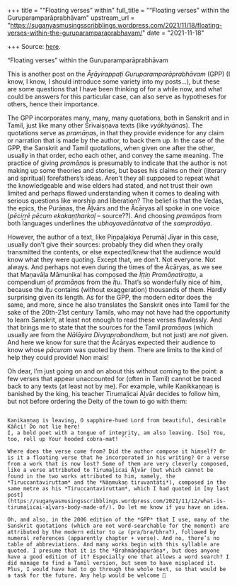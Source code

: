 +++
title = "“Floating verses” within"
full_title = "“Floating verses” within the Guruparamparāprabhāvam"
upstream_url = "https://suganyasmusingsscribblings.wordpress.com/2021/11/18/floating-verses-within-the-guruparamparaprabhavam/"
date = "2021-11-18"

+++
Source: [here](https://suganyasmusingsscribblings.wordpress.com/2021/11/18/floating-verses-within-the-guruparamparaprabhavam/).

“Floating verses” within the Guruparamparāprabhāvam

This is another post on the *Āṟāyirappaṭi* *Guruparamparāprabhāvam* (GPP) (I know, I know, I should introduce some variety into my posts…), but these are some questions that I have been thinking of for a while now, and what could be answers for this particular case, can also serve as hypotheses for others, hence their importance.

The GPP incorporates many, many, many quotations, both in Sanskrit and in Tamil, just like many other Śrīvaiṣṇava texts (like *vyākhyāna*s). The quotations serve as *pramāṇa*s, in that they provide evidence for any claim or narration that is made by the author, to back them up. In the case of the GPP, the Sanskrit and Tamil quotations, when given one after the other, usually in that order, echo each other, and convey the same meaning. The practice of giving *pramāṇa*s is presumably to indicate that the author is not making up some theories and stories, but bases his claims on their (literary and spiritual) forefathers’s ideas. Aren’t they all supposed to repeat what the knowledgeable and wise elders had stated, and not trust their own limited and perhaps flawed understanding when it comes to dealing with serious questions like worship and liberation? The belief is that the Vedas, the epics, the Purāṇas, the Āḻvārs and the Ācāryas all spoke in one voice (*pēciṟṟē pēcum ekakaṇṭharkaḷ* – source??). And choosing *pramāṇa*s from both languages underlines the *ubhayavedāntatva* of the *sampradāya*.

However, the author of a text, like Piṉpaḻakiya Perumāḷ Jīyar in this case, usually don’t give their sources: probably they did when they orally transmitted the contents, or else expected/knew that the audience would know what they were quoting. Except that, we don’t. Not everyone. Not always. And perhaps not even during the times of the Ācāryas, as we see that Maṇavāḷa Māmunikaḷ has composed the *Īṭṭiṉ Pramāṇatiraṭṭu*, a compendium of *pramāṇa*s from the *Īṭu*. That’s so wonderfully nice of him, because the *Īṭu* contains (without exaggeration) thousands of them. Hardly surprising given its length. As for the GPP, the modern editor does the same, and more, since he also translates the Sanskrit ones into Tamil for the sake of the 20th-21st century Tamils, who may not have had the opportunity to learn Sanskrit, at least not enough to read these verses flawlessly. And that brings me to state that the sources for the Tamil *pramāṇa*s (which usually are from the *Nālāyira Divyaprabandham*, but not just) are *not* given. And here we know for sure that the Ācāryas expected their audience to know whose *pācuram* was quoted by them. There are limits to the kind of help they could provide! Non mais!

Oh dear, I’m just going on and on about this without coming to the point: a few verses that appear unaccounted for (often in Tamil) cannot be traced back to any texts (at least not by me). For example, while Kaṇikkaṇṇaṉ is banished by the king, his teacher Tirumaḻicai Āḻvār decides to follow him, but not before ordering the Deity of the town to go with them:

``` wp-block-preformatted kaṇikaṇṇaṉ pōkiṉṟāṉ, kāmaru pūm kacci maṇivaṇṇā! nī kiṭakka vēṇṭā! tuṇiv’ uṭaiya cem nā pulavaṉum pōkiṉṟēṉ. nīyum uṉṟaṉ painnāka pāy curuṭṭi-k-koḷ!

Kaṇikaṇṇaṉ is leaving, O sapphire-hued Lord from beautiful, desirable Kāñci! Do not lie here! 
I, a bold poet with a tongue of integrity, am also leaving. [So] You, too, roll up Your hooded cobra-mat! ```

Where does the verse come from? Did the author compose it himself? Or is it a floating verse that he incorporated in his writing? Or a verse from a work that is now lost? Some of them are very cleverly composed, like a verse attributed to Tirumaḻicai Āḻvār (but which cannot be found in the two works attributed to him, namely, the *Tiruccantaviruttam* and the *Nāṉmukaṉ tiruvantāti*), composed in the same metre as his *Tiruccantaviruttam*, which I had quoted in [my last post](https://suganyasmusingsscribblings.wordpress.com/2021/11/12/what-is-tirumaḻicai-aḻvars-body-made-of/). Do let me know if you have an idea.

Oh, and also, in the 2006 edition of the *GPP* that I use, many of the Sanskrit quotations (which are not word-searchable for the moment) are attributed by the modern editor to ப்ர (pra/bra/bhra?), followed by numeral references (apparently chapter + verse). And no, there’s no table of abbreviations. And many works begin with this syllable are quoted. I presume that it is the *Brahmāṇḍapurāṇa*, but does anyone have a good edition of it? Especially one that allows a word search? I did manage to find a Tamil version, but seem to have misplaced it. Plus, I would have had to go through the whole text, so that would be a task for the future. Any help would be welcome 🙂
